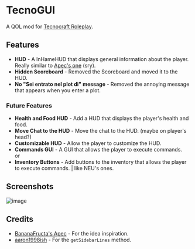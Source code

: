 # TecnoGUI
A QOL mod for [Tecnocraft Roleplay](https://www.tecnocraft.net/).

## Features

 - **HUD** - A InHameHUD that displays general information about the player. Really similar to [Apec's one](https://github.com/BananaFructa/Apec) (sry).
 - **Hidden Scoreboard** - Removed the Scoreboard and moved it to the HUD.
 - **No "Sei entrato nel plot di" message** - Removed the annoying message that appears when you enter a plot.

### Future Features

 - **Health and Food HUD** - Add a HUD that displays the player's health and food.
 - **Move Chat to the HUD** - Move the chat to the HUD. (maybe on player's head?)
 - **Customizable HUD** - Allow the player to customize the HUD.
 - **Commands GUI** - A GUI that allows the player to execute commands.  
or
 - **Inventory Buttons** - Add buttons to the inventory that allows the player to execute commands. | like NEU's ones.  

## Screenshots
![image](https://github.com/user-attachments/assets/7ff6442b-8e5c-4815-9997-bef15a69fc38)


## Credits

 - [BananaFructa's Apec](https://github.com/BananaFructa/Apec) - For the idea inspiration.
 - [aaron1998ish](https://github.com/aaron1998ish) - For the `getSidebarLines` method.
